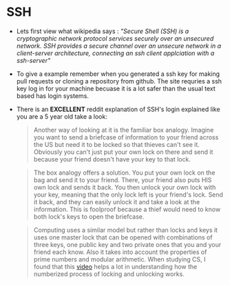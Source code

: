 # SSH

- Lets first view what wikipedia says : *"Secure Shell (SSH) is a cryptographic network protocol services securely over an unsecured network. SSH provides a secure channel over an unsecure network in a client-server architecture, connecting an ssh client applciation with a ssh-server"*  

- To give a example remember when you generated a ssh key for making pull requests or cloning a repository from github. The site requries a ssh key log in for your machine becuase it is a lot safer than the usual text based has login systems.

- There is an **EXCELLENT** reddit explanation of SSH's login explained like you are a 5 year old take a look: 
  > Another way of looking at it is the familiar box analogy. Imagine you want to send a briefcase of information to your friend across the US but need it to be locked so that thieves can't see it. Obviously you can't just put your own lock on there and send it because your friend doesn't have your key to that lock.

  > The box analogy offers a solution. You put your own lock on the bag and send it to your friend. There, your friend also puts HIS own lock and sends it back. You then unlock your own lock with your key, meaning that the only lock left is your friend's lock. Send it back, and they can easily unlock it and take a look at the information. This is foolproof because a thief would need to know both lock's keys to open the briefcase.

  > Computing uses a similar model but rather than locks and keys it uses one master lock that can be opened with combinations of three keys, one public key and two private ones that you and your friend each know. Also it takes into account the properties of prime numbers and modular arithmetic. When studying CS, I found that this [video](https://www.youtube.com/watch?v=YEBfamv-_do) helps a lot in understanding how the numberized process of locking and unlocking works.
